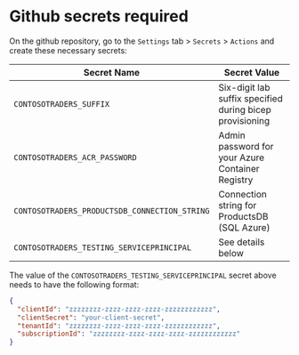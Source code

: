 # Github secrets required

On the github repository, go to the `Settings` tab > `Secrets` > `Actions` and create these necessary secrets:

| Secret Name                                    | Secret Value                                             |
| ---------------------------------------------- | -------------------------------------------------------- |
| `CONTOSOTRADERS_SUFFIX`                       | Six-digit lab suffix specified during bicep provisioning |
| `CONTOSOTRADERS_ACR_PASSWORD`                 | Admin password for your Azure Container Registry         |
| `CONTOSOTRADERS_PRODUCTSDB_CONNECTION_STRING` | Connection string for ProductsDB (SQL Azure)             |
| `CONTOSOTRADERS_TESTING_SERVICEPRINCIPAL`     | See details below                                        |

The value of the `CONTOSOTRADERS_TESTING_SERVICEPRINCIPAL` secret above needs to have the following format:

```json
{
  "clientId": "zzzzzzzz-zzzz-zzzz-zzzz-zzzzzzzzzzzz",
  "clientSecret": "your-client-secret",
  "tenantId": "zzzzzzzz-zzzz-zzzz-zzzz-zzzzzzzzzzzz",
  "subscriptionId": "zzzzzzzz-zzzz-zzzz-zzzz-zzzzzzzzzzzz"
}
```
